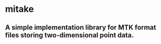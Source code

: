 # mitake
## A simple implementation library for MTK format files storing two-dimensional point data.